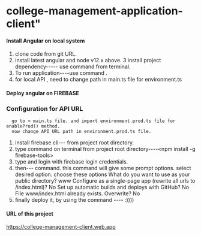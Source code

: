 # college-management-application-client" 
#### Install Angular on local system
   1. clone code from git URL.
   2. install latest angular and node v12.x above.
   3  install project dependency----- use command <npm install> from terminal.
   4. To run application----use command <ng serve>.
   5. for local API , need to change path in main.ts file for environment.ts  
#### Deploy angular on FIREBASE
  ### Configuration for API URL
      go to > main.ts file. and import environment.prod.ts file for enableProd() method.
      now change API URL path in environment.prod.ts file.
   1. install firebase cli---<npm install firebase> from project root directory.
   2. type command on terminal from project root directory----<npm install -g firebase-tools>
   3. type <firebase login> and login with firebase login credentials.
   4. then---<firebase init> command. this command will give some prompt options. select desired option.
      choose these options
        What do you want to use as your public directory? www
        Configure as a single-page app (rewrite all urls to /index.html)? No
        Set up automatic builds and deploys with GitHub? No
        File www/index.html already exists. Overwrite? No
   5. finally deploy it, by using the command ----<firebase deploy> :))))

#### URL of this project
 https://college-management-client.web.app